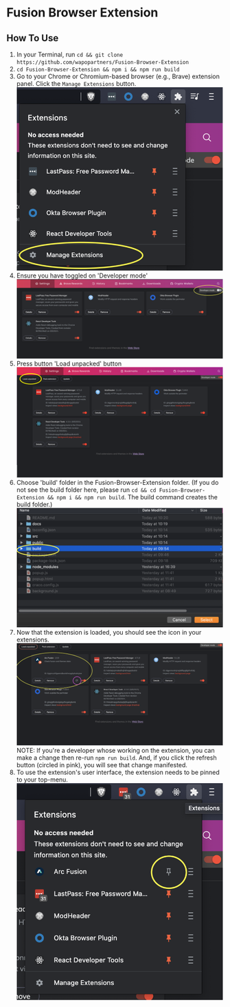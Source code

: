 # Fusion Browser Extension

## How To Use

1. In your Terminal, run `cd && git clone https://github.com/wapopartners/Fusion-Browser-Extension`
2. `cd Fusion-Browser-Extension && npm i && npm run build`
3. Go to your Chrome or Chromium-based browser (e.g., Brave) extension panel. Click the `Manage Extensions` button.
   ![Click manage extensions](./docs/click-extension-button.png)
4. Ensure you have toggled on 'Developer mode'
   ![Turn on developer mode in extensions page](./docs/toggle-on-dev-mode.png)
5. Press button 'Load unpacked' button
   ![Pick load unpacked](./docs/click-load-unpacked-button.png)
6. Choose 'build' folder in the Fusion-Browser-Extension folder. (If you do not see the build folder here, please run `cd && cd Fusion-Browser-Extension && npm i && npm run build`. The build command creates the build folder.)
   ![Pick created build folder](./docs/select-build-folder.png)
7. Now that the extension is loaded, you should see the icon in your extensions. 
  ![See extension](./docs/see-extension-loaded.png) NOTE: If you're a developer whose working on the extension, you can make a change then re-run `npm run build`. And, if you click the refresh button (circled in pink), you will see that change manifested.
8. To use the extension's user interface, the extension needs to be pinned to your top-menu. 
  ![Pin extension](./docs/pin-extension-to-see-in-menu.png)